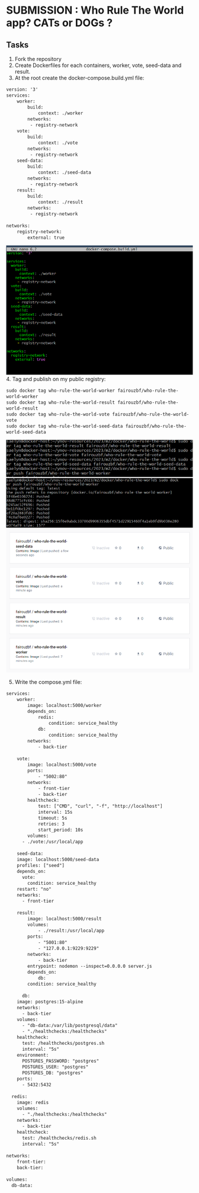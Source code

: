 # SUBMISSION : Who Rule The World app? CATs or DOGs ?

## Tasks
1. Fork the repository
2. Create Dockerfiles for each containers, worker, vote, seed-data and result.
3. At the root create the docker-compose.build.yml file: 
```
version: '3' 
services:
	worker:
		build:
			context: ./worker 
		networks: 
		 - registry-network 
	vote:
		build:
			context: ./vote 
		networks: 
		 - registry-network 
	seed-data: 
		build:
			context: ./seed-data 
		networks: 
		 - registry-network 
	result:
		build:
			context: ./result 
		networks:
		 - registry-network 

networks:
	registry-network: 
		external: true
```
![Docker compose build file](docker-compose-build.png)
4. Tag and publish on my public registry:

```
sudo docker tag who-rule-the-world-worker fairouzbf/who-rule-the-world-worker
sudo docker tag who-rule-the-world-result fairouzbf/who-rule-the-world-result
sudo docker tag who-rule-the-world-vote fairouzbf/who-rule-the-world-vote
sudo docker tag who-rule-the-world-seed-data fairouzbf/who-rule-the-world-seed-data
```
![Tag](tag.png)
![Publish](publish.png)
![Public](public.png)

5. Write the compose.yml file:
```
services:
	worker:
		image: localhost:5000/worker
		depends_on:
			redis:
				condition: service_healthy
			db:
				condition: service_healthy
		networks:
			- back-tier

	vote:
		image: localhost:5000/vote
		ports:
			- "5002:80"
		networks:
			- front-tier
			- back-tier
		healthcheck:
			test: ["CMD", "curl", "-f", "http://localhost"]
			interval: 15s
			timeout: 5s
			retries: 3
			start_period: 10s
		volumes:
      - ./vote:/usr/local/app
	
	seed-data:
    image: localhost:5000/seed-data
    profiles: ["seed"]
    depends_on:
      vote:
        condition: service_healthy
    restart: "no"
    networks: 
      - front-tier

	result:
		image: localhost:5000/result
		volumes:
			- ./result:/usr/local/app
		ports:
			- "5001:80"
			- "127.0.0.1:9229:9229"
		networks:
			- back-tier
		entrypoint: nodemon --inspect=0.0.0.0 server.js
		depends_on:
			db:
        condition: service_healthy
	
	  db:
    image: postgres:15-alpine
    networks: 
      - back-tier
    volumes:
      - "db-data:/var/lib/postgresql/data"
      - "./healthchecks:/healthchecks"
    healthcheck:
      test: /healthchecks/postgres.sh
      interval: "5s"
    environment:
      POSTGRES_PASSWORD: "postgres"
      POSTGRES_USER: "postgres"
      POSTGRES_DB: "postgres"
    ports:
      - 5432:5432
    
  redis:
    image: redis
    volumes:
      - "./healthchecks:/healthchecks"
    networks: 
      - back-tier
    healthcheck:
      test: /healthchecks/redis.sh
      interval: "5s"

networks:
	front-tier:
	back-tier:

volumes:
  db-data:
```
